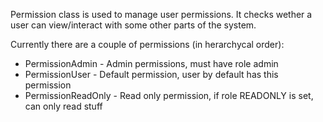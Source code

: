 Permission class is used to manage user permissions.
It checks wether a user can view/interact with some other parts of the system.

Currently there are a couple of permissions (in herarchycal order):

- PermissionAdmin - Admin permissions, must have role admin
- PermissionUser - Default permission, user by default has this permission
- PermissionReadOnly - Read only permission, if role READONLY is set, can only read stuff
